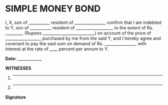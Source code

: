 # SIMPLE MONEY BOND

I, X, son of __________, resident of _______________, confirm that I am indebted to Y, son of __________, resident of __________________, to the extent of Rs. _________ (Rupees __________________________) on account of the price of __________________ purchased by me from the said Y, and I hereby agree and covenant to pay the said sum on demand of Rs. ________________ with interest at the rate of ____ percent per annum to Y.

**Date:** ____________

**WITNESSES**

1. ________________________________
   
2. ________________________________

**Signature**
